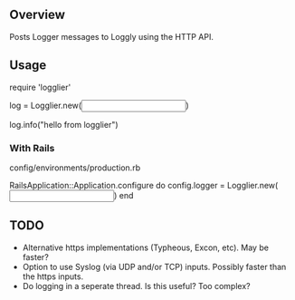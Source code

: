 Overview
--------

Posts Logger messages to Loggly using the HTTP API.


Usage
-----

  require 'logglier'

  log = Logglier.new(<INPUT URL>)

  log.info("hello from logglier")


### With Rails

config/environments/production.rb

  RailsApplication::Application.configure do
    config.logger = Logglier.new(<INPUT URL>)
  end


TODO
-----

* Alternative https implementations (Typheous, Excon, etc). May be
  faster?
* Option to use Syslog (via UDP and/or TCP) inputs. Possibly faster than
  the https inputs.
* Do logging in a seperate thread. Is this useful? Too complex?
